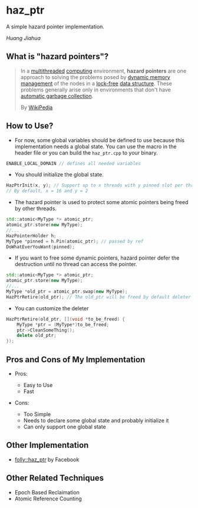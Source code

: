 # haz_ptr

A simple hazard pointer implementation.

*Huang Jiahua*

## What is "hazard pointers"?

> In a [multithreaded](https://en.wikipedia.org/wiki/Thread_(computer_science)) [computing](https://en.wikipedia.org/wiki/Computer_science) environment, **hazard pointers** are one approach to solving the problems posed by [dynamic memory management](https://en.wikipedia.org/wiki/Dynamic_memory_management) of the nodes in a [lock-free](https://en.wikipedia.org/wiki/Non-blocking_algorithm) [data structure](https://en.wikipedia.org/wiki/Data_structure). These problems generally arise only in environments that don't have [automatic garbage collection](https://en.wikipedia.org/wiki/Automatic_garbage_collection). 
>
> By [WikiPedia](https://en.wikipedia.org/wiki/Hazard_pointer)

## How to Use?

- For now, some global variables should be defined to use because this implementation needs a global state. You can use the macro in the header file or you can build the `haz_ptr.cpp` to your binary.

```c++
ENABLE_LOCAL_DOMAIN // defines all needed variables
```

- You should initialize the global state.

```c++
HazPtrInit(x, y); // Support up to x threads with y pinned slot per thread
// By default, x = 16 and y = 2
```

- The hazard pointer is used to protect some atomic pointers being freed by other threads.

```c++
std::atomic<MyType *> atomic_ptr;
atomic_ptr.store(new MyType);
//...
HazPointerHolder h;
MyType *pinned = h.Pin(atomic_ptr); // passed by ref
DoWhatEverYouWant(pinned);
```

- If you want to free some dynamic pointers, hazard pointer defer the destruction until no thread can access the pointer. 

```c++
std::atomic<MyType *> atomic_ptr;
atomic_ptr.store(new MyType);
//...
MyType *old_ptr = atomic_ptr.swap(new MyType);
HazPtrRetire(old_ptr); // The old_ptr will be freed by default deleter -> delete old_ptr
```

- You can customize the deleter

```c++
HazPtrRetire(old_ptr, [](void *to_be_freed) {
    MyType *ptr = (MyType*)to_be_freed;
    ptr->CleanSomeThing();
   	delete old_ptr;
});
```

## Pros and Cons of My Implementation

- Pros:
  - Easy to Use
  - Fast

- Cons:
  - Too Simple
  - Needs to declare some global state and probably initialize it
  - Can only support one global state

## Other Implementation

- [folly::haz_ptr](https://github.com/facebook/folly)  by Facebook

## Other Related Techniques

- Epoch Based Reclaimation
- Atomic Reference Counting

